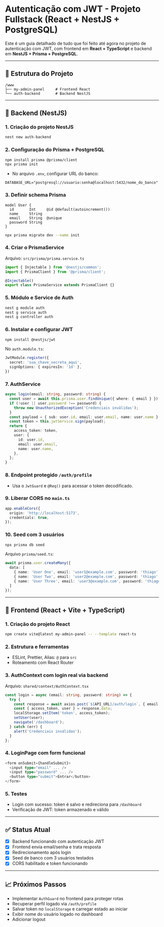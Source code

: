 # Autenticação com JWT - Projeto Fullstack (React + NestJS + PostgreSQL)

Este é um guia detalhado de tudo que foi feito até agora no projeto de autenticação com JWT, com frontend em **React + TypeScript** e backend em **NestJS + Prisma + PostgreSQL**.

---

## 🔹 Estrutura do Projeto

```
/www
├── my-admin-panel     # Frontend React
└── auth-backend       # Backend NestJS
```

---

## 📁 Backend (NestJS)

### 1. Criação do projeto NestJS
```bash
nest new auth-backend
```

### 2. Configuração do Prisma + PostgreSQL
```bash
npm install prisma @prisma/client
npx prisma init
```

- No arquivo `.env`, configurar URL do banco:
```env
DATABASE_URL="postgresql://usuario:senha@localhost:5432/nome_do_banco"
```

### 3. Definir schema Prisma
```prisma
model User {
  id       Int     @id @default(autoincrement())
  name     String
  email    String  @unique
  password String
}
```
```bash
npx prisma migrate dev --name init
```

### 4. Criar o PrismaService
Arquivo: `src/prisma/prisma.service.ts`
```ts
import { Injectable } from '@nestjs/common';
import { PrismaClient } from '@prisma/client';

@Injectable()
export class PrismaService extends PrismaClient {}
```

### 5. Módulo e Service de Auth
```bash
nest g module auth
nest g service auth
nest g controller auth
```

### 6. Instalar e configurar JWT
```bash
npm install @nestjs/jwt
```
No `auth.module.ts`:
```ts
JwtModule.register({
  secret: 'sua_chave_secreta_aqui',
  signOptions: { expiresIn: '1d' },
})
```

### 7. AuthService
```ts
async login(email: string, password: string) {
  const user = await this.prisma.user.findUnique({ where: { email } });
  if (!user || user.password !== password) {
    throw new UnauthorizedException('Credenciais inválidas');
  }
  const payload = { sub: user.id, email: user.email, name: user.name };
  const token = this.jwtService.sign(payload);
  return {
    access_token: token,
    user: {
      id: user.id,
      email: user.email,
      name: user.name,
    },
  };
}
```

### 8. Endpoint protegido `/auth/profile`
- Usa o `JwtGuard` e `@Req()` para acessar o token decodificado.

### 9. Liberar CORS no `main.ts`
```ts
app.enableCors({
  origin: 'http://localhost:5173',
  credentials: true,
});
```

### 10. Seed com 3 usuários
```bash
npx prisma db seed
```
Arquivo `prisma/seed.ts`:
```ts
await prisma.user.createMany({
  data: [
    { name: 'User One', email: 'user1@example.com', password: 'thiago' },
    { name: 'User Two', email: 'user2@example.com', password: 'thiago' },
    { name: 'User Three', email: 'user3@example.com', password: 'thiago' },
  ]
});
```

---

## 📁 Frontend (React + Vite + TypeScript)

### 1. Criação do projeto React
```bash
npm create vite@latest my-admin-panel -- --template react-ts
```

### 2. Estrutura e ferramentas
- ESLint, Prettier, Alias: `@` para `src`
- Roteamento com React Router

### 3. AuthContext com login real via backend
Arquivo: `shared/context/AuthContext.tsx`

```ts
const login = async (email: string, password: string) => {
  try {
    const response = await axios.post(`${API_URL}/auth/login`, { email, password });
    const { access_token, user } = response.data;
    localStorage.setItem('token', access_token);
    setUser(user);
    navigate('/dashboard');
  } catch (err) {
    alert('Credenciais inválidas');
  }
};
```

### 4. LoginPage com form funcional
```ts
<form onSubmit={handleSubmit}>
  <input type="email" ... />
  <input type="password" ... />
  <button type="submit">Entrar</button>
</form>
```

### 5. Testes
- Login com sucesso: token é salvo e redireciona para `/dashboard`
- Verificação de JWT: token armazenado e válido

---

## ✅ Status Atual
- [x] Backend funcionando com autenticação JWT
- [x] Frontend envia email/senha e trata resposta
- [x] Redirecionamento após login
- [x] Seed de banco com 3 usuários testados
- [x] CORS habilitado e token funcionando

---

## 📈 Próximos Passos
- Implementar `AuthGuard` no frontend para proteger rotas
- Recuperar perfil logado via `/auth/profile`
- Salvar token no `localStorage` e carregar estado ao iniciar
- Exibir nome do usuário logado no dashboard
- Adicionar logout